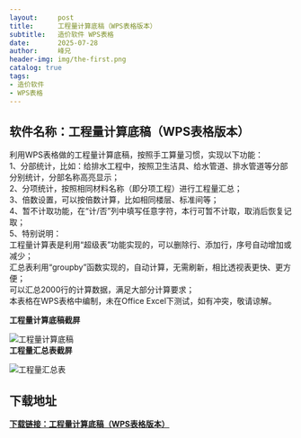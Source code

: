```yaml
---
layout:     post
title:      工程量计算底稿（WPS表格版本）
subtitle:   造价软件 WPS表格
date:       2025-07-28
author:     峰兄
header-img: img/the-first.png
catalog: true
tags:
- 造价软件
- WPS表格
---
```

## 软件名称：工程量计算底稿（WPS表格版本）
  利用WPS表格做的工程量计算底稿，按照手工算量习惯，实现以下功能：  
  1、分部统计，比如：给排水工程中，按照卫生洁具、给水管道、排水管道等分部分别统计，分部名称高亮显示；  
  2、分项统计，按照相同材料名称（即分项工程）进行工程量汇总；  
  3、倍数设置，可以按倍数计算，比如相同楼层、标准间等；  
  4、暂不计取功能，在“计/否”列中填写任意字符，本行可暂不计取，取消后恢复记取；  
  5、特别说明：  
     工程量计算表是利用“超级表”功能实现的，可以删除行、添加行，序号自动增加或减少；  
     汇总表利用“groupby”函数实现的，自动计算，无需刷新，相比透视表更快、更方便；  
     可以汇总2000行的计算数据，满足大部分计算要求；  
     本表格在WPS表格中编制，未在Office Excel下测试，如有冲突，敬请谅解。

**工程量计算底稿截屏**

![工程量计算底稿](https://pic1.imgdb.cn/item/6886d1d458cb8da5c8e5e503.jpg)  
**工程量汇总表截屏**


![工程量汇总表](https://pic1.imgdb.cn/item/6886d1d458cb8da5c8e5e502.jpg)


## 下载地址 

  
[**下载链接：工程量计算底稿（WPS表格版本）**](https://92zj.cn/img/工程量计算底稿.xlsx)





